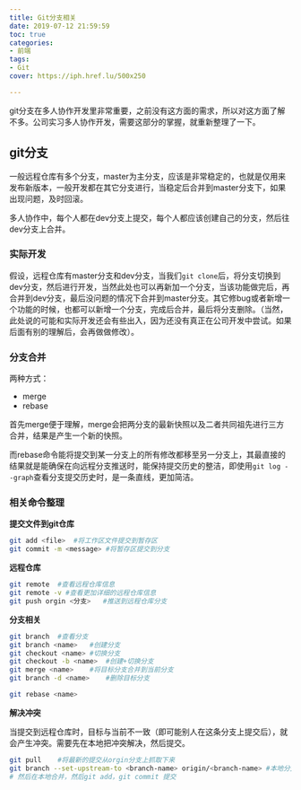 ```yaml
---
title: Git分支相关
date: 2019-07-12 21:59:59
toc: true
categories:
- 前端
tags:
- Git
cover: https://iph.href.lu/500x250

---
```


git分支在多人协作开发里非常重要，之前没有这方面的需求，所以对这方面了解不多。公司实习多人协作开发，需要这部分的掌握，就重新整理了一下。

<!--more-->

## git分支

一般远程仓库有多个分支，master为主分支，应该是非常稳定的，也就是仅用来发布新版本，一般开发都在其它分支进行，当稳定后合并到master分支下，如果出现问题，及时回滚。

多人协作中，每个人都在dev分支上提交，每个人都应该创建自己的分支，然后往dev分支上合并。


### 实际开发

假设，远程仓库有master分支和dev分支，当我们`git clone`后，将分支切换到dev分支，然后进行开发，当然此处也可以再新加一个分支，当该功能做完后，再合并到dev分支，最后没问题的情况下合并到master分支。其它修bug或者新增一个功能的时候，也都可以新增一个分支，完成后合并，最后将分支删除。（当然，此处说的可能和实际开发还会有些出入，因为还没有真正在公司开发中尝试。如果后面有别的理解后，会再做做修改）。

### 分支合并

两种方式：
* merge
* rebase

首先merge便于理解，merge会把两分支的最新快照以及二者共同祖先进行三方合并，结果是产生一个新的快照。

而rebase命令能将提交到某一分支上的所有修改都移至另一分支上，其最直接的结果就是能确保在向远程分支推送时，能保持提交历史的整洁，即使用`git log --graph`查看分支提交历史时，是一条直线，更加简洁。

### 相关命令整理

<b>提交文件到git仓库</b>

```bash
git add <file>  #将工作区文件提交到暂存区
git commit -m <message> #将暂存区提交到分支
```

<b>远程仓库</b>

```bash
git remote  #查看远程仓库信息
git remote -v #查看更加详细的远程仓库信息
git push orgin <分支>   #推送到远程仓库分支
```

<b>分支相关</b>

```bash
git branch  #查看分支
git branch <name>   #创建分支
git checkout <name> #切换分支
git checkout -b <name>  #创建+切换分支
git merge <name>    #将目标分支合并到当前分支
git branch -d <name>    #删除目标分支

git rebase <name>
```

<b>解决冲突</b>

当提交到远程仓库时，目标与当前不一致（即可能别人在这条分支上提交后），就会产生冲突。需要先在本地把冲突解决，然后提交。

```bash
git pull    #将最新的提交从orgin分支上抓取下来
git branch --set-upstream-to <branch-name> origin/<branch-name> #本地分支与远程分支链接
# 然后在本地合并，然后git add，git commit 提交
```
